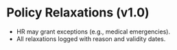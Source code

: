 # Policy Relaxations (v1.0)

- HR may grant exceptions (e.g., medical emergencies).
- All relaxations logged with reason and validity dates.
